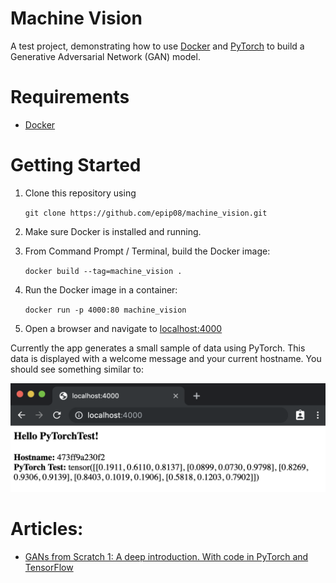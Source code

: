 # Machine Vision
A test project, demonstrating how to use [Docker](https://www.docker.com/) and [PyTorch](https://pytorch.org/) to build a Generative Adversarial Network (GAN) model.

# Requirements

* [Docker](https://www.docker.com/)

# Getting Started
1. Clone this repository using

    ```git clone https://github.com/epip08/machine_vision.git```

2. Make sure Docker is installed and running.

3. From Command Prompt / Terminal, build the Docker image:

    ```docker build --tag=machine_vision .```

4. Run the Docker image in a container:

    ```docker run -p 4000:80 machine_vision```

5. Open a browser and navigate to [localhost:4000](http://localhost:4000)

Currently the app generates a small sample of data using PyTorch. This data is displayed with a welcome message and your current hostname. You should see something similar to:

![Sample Screen](img/sample_screen.png)

# Articles:

* [GANs from Scratch 1: A deep introduction. With code in PyTorch and TensorFlow](https://medium.com/ai-society/gans-from-scratch-1-a-deep-introduction-with-code-in-pytorch-and-tensorflow-cb03cdcdba0f)
